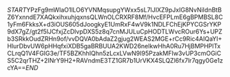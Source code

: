 $START$YPzFg9mWlaO1lLO6YVNMqsupgYWxx5sL7lJIXZ9pJxIG8NvNiIdnBtBZ6YxnndE7XAQkxihxuhjqxnsQLWnOLCRXRF8Mf/HvcEFPLmE6gBPMBSL8C1yFm6FkksX+d3iOUS605dJoogkyE1UmRxF4wV9k1NDLFChEjKPYCGSrYKP9dX7gZ/gt2f5lJCfxjZcDlvpDXS5z8q7cnMJULuCpHODTLWvcROur6Ys+UPZb3SRkkOudZRHn9of/vvDQVA0bAdaZ2gjug2WEAS2MGE+rCc9Ric4AIQaYI+HlurDbvUW6pHHqfxiXDB5gaBRBUUA2KWD26nelkwHhA0Ru7HjBMPHPlTxCLrqQ1V4FGIG3e/TF5BZKhhIQhn5zLcxLVwN9I95PzakMFIw3vUP3cmOGiCS5C2qrTHZ+2INrY9H2+RAVndmE3TZ1GR7b1UrVKX4SLQZl6fx7lr7qgy0Ge1zcYA==$END$